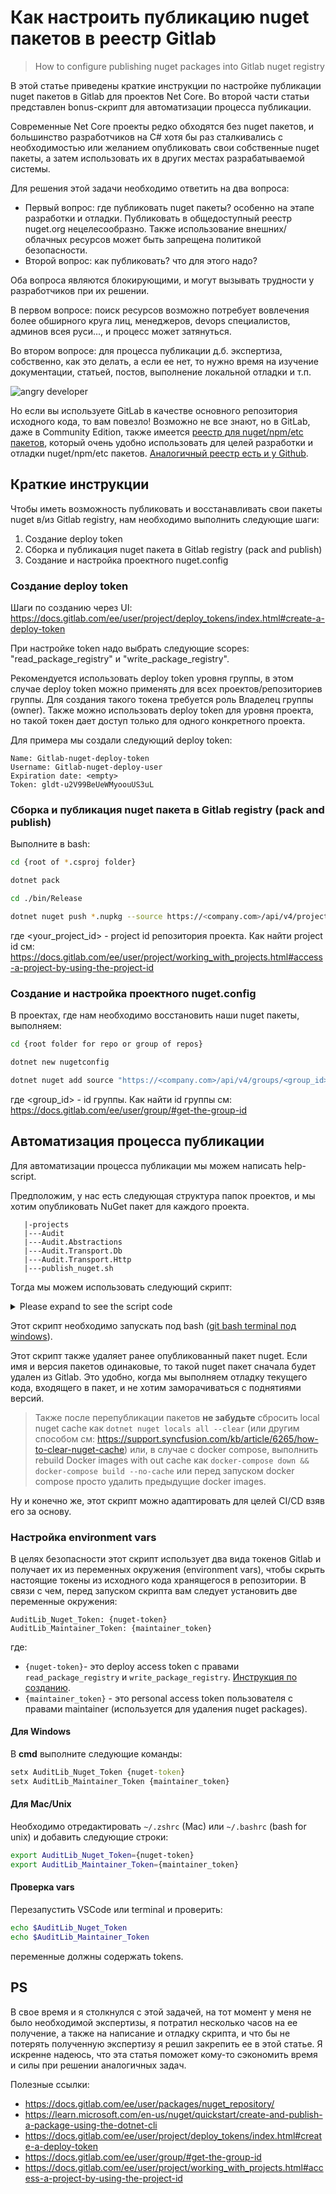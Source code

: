 # Как настроить публикацию nuget пакетов в реестр Gitlab #

> How to configure publishing nuget packages into Gitlab nuget registry

В этой статье приведены краткие инструкции по настройке публикации nuget пакетов в Gitlab для проектов Net Core. Во второй части статьи представлен bonus-скрипт для автоматизации процесса публикации.

Современные Net Core проекты редко обходятся без nuget пакетов, и большинство разработчиков на C# хотя бы раз сталкивались с необходимостью или желанием опубликовать свои собственные nuget пакеты, а затем использовать их в других местах разрабатываемой системы.

Для решения этой задачи необходимо ответить на два вопроса:

- Первый вопрос: где публиковать nuget пакеты? особенно на этапе разработки и отладки. Публиковать в общедоступный реестр nuget.org нецелесообразно. Также использование внешних/облачных ресурсов может быть запрещена политикой безопасности.
- Второй вопрос: как публиковать? что для этого надо?

Оба вопроса являются блокирующими, и могут вызывать трудности у разработчиков при их решении.

В первом вопросе: поиск ресурсов возможно потребует вовлечения более обширного круга лиц, менеджеров, devops специалистов, админов всея руси..., и процесс может затянуться.

Во втором вопросе: для процесса публикации д.б. экспертиза, собственно, как это делать, а если ее нет, то нужно время на изучение документации, статьей, постов, выполнение локальной отладки и т.п.

![angry developer](angry-developer.jpeg)

Но если вы используете GitLab в качестве основного репозитория исходного кода, то вам повезло! Возможно не все знают, но в GitLab, даже в Community Edition,  также имеется [реестр для nuget/npm/etc пакетов](https://docs.gitlab.com/ee/user/packages/nuget_repository/), который очень удобно использовать для целей разработки и отладки nuget/npm/etc пакетов. [Аналогичный реестр есть и у Github](https://docs.github.com/en/packages/working-with-a-github-packages-registry/working-with-the-nuget-registry).

## Краткие инструкции ##

Чтобы иметь возможность публиковать и восстанавливать свои пакеты nuget в/из Gitlab registry, нам необходимо выполнить следующие шаги:

1. Создание deploy token
2. Сборка и публикация nuget пакета в Gitlab registry (pack and publish)
3. Создание и настройка проектного nuget.config

### Создание deploy token ###

Шаги по созданию через UI: <https://docs.gitlab.com/ee/user/project/deploy_tokens/index.html#create-a-deploy-token>

При настройке token надо выбрать следующие scopes: "read_package_registry" и "write_package_registry".

Рекомендуется использовать deploy token уровня группы, в этом случае deploy token можно применять для всех проектов/репозиториев группы. Для создания такого токена требуется роль Владелец группы (owner).
Также можно использовать deploy token для уровня проекта, но такой токен дает доступ только для одного конкретного проекта.

Для примера мы создали следующий deploy token:

```
Name: Gitlab-nuget-deploy-token
Username: Gitlab-nuget-deploy-user
Expiration date: <empty>
Token: gldt-u2V99BeUeWMyoouUS3uL
```

### Сборка и публикация nuget пакета в Gitlab registry (pack and publish) ###

Выполните в bash:

```sh
cd {root of *.csproj folder}

dotnet pack

cd ./bin/Release

dotnet nuget push *.nupkg --source https://<company.com>/api/v4/projects/<your_project_id>/packages/nuget/index.json  --api-key gldt-u2V99BeUeWMyoouUS3uL
```

где <your_project_id> - project id репозитория проекта. Как найти project id см: <https://docs.gitlab.com/ee/user/project/working_with_projects.html#access-a-project-by-using-the-project-id>

### Создание и настройка проектного nuget.config ###

В проектах, где нам необходимо восстановить наши nuget пакеты, выполняем:

```sh
cd {root folder for repo or group of repos}

dotnet new nugetconfig

dotnet nuget add source "https://<company.com>/api/v4/groups/<group_id>/-/packages/nuget/index.json" --name GitlabNugetRepo --username Gitlab-nuget-deploy-user --password gldt-u2V99BeUeWMyoouUS3uL --configfile "nuget.config"
```

где <group_id> - id группы. Как найти id группы см: <https://docs.gitlab.com/ee/user/group/#get-the-group-id>

## Автоматизация процесса публикации ##

Для автоматизации процесса публикации мы можем написать help-script.

Предположим, у нас есть следующая структура папок проектов, и мы хотим опубликовать NuGet пакет для каждого проекта.

```
   |-projects
   |---Audit
   |---Audit.Abstractions
   |---Audit.Transport.Db
   |---Audit.Transport.Http
   |---publish_nuget.sh
```

Тогда мы можем использовать следующий скрипт:

<details>

<summary>Please expand to see the script code</summary>

```sh
#!/bin/bash

API_URL="https://<company.gitlab.com>/api/v4/projects/<project_id>/packages"
NUGET_REGISTRY=$API_URL/nuget/index.json
API_KEY=$AuditLib_Maintainer_Token
NUGET_TOKEN=$AuditLib_Nuget_Token

function remove_previous_pkg
{
     if [[ -z "$API_KEY" ]]; then
        echo "API_KEY is absent. Deleting nugets are skipped."
        return
    fi

    FULL_FILE_NAME=$(basename -- *.nupkg)
    PACKAGE_NAME=$(echo "$FULL_FILE_NAME" | sed -E 's/(.*)\.[0-9]+\.[0-9]+\.[0-9]+.*.nupkg/\1/')
    PACKAGE_VERSION=$(echo "$FULL_FILE_NAME" | sed -E 's/.*\.([0-9]+\.[0-9]+\.[0-9]+.*).nupkg/\1/')

    echo "PACKAGE_NAME: $PACKAGE_NAME"
    echo "PACKAGE_VERSION: $PACKAGE_VERSION"

    RESPONSE=$(curl -s -H "Authorization: Bearer $API_KEY" "$API_URL?package_name=$PACKAGE_NAME&package_version=$PACKAGE_VERSION")

    PACKAGE_ID=$(echo "$RESPONSE" | grep -Eo '"id":([0-9]+),"name":"'"$PACKAGE_NAME"'"' | grep -Eo '[0-9]+')

    echo "PACKAGE_ID: $PACKAGE_ID"

    if [[ -z "$PACKAGE_ID" ]]; then
           echo "Package is absent in Nuget repository"
       else
           curl --request DELETE --header "PRIVATE-TOKEN: $API_KEY" "$API_URL/$PACKAGE_ID"
           echo "Package in Nuget repository was deleted"
    fi
}

function pack_and_publish
(
    echo "----------- Publishing  $1 statred -----------"

    rm $1/bin/Release/*.nupkg

    cd $1

    dotnet pack

    cd ./bin/Release

    remove_previous_pkg

    dotnet nuget push *.nupkg --source $NUGET_REGISTRY --api-key $NUGET_TOKEN

    printf "\n\n"
)

pack_and_publish ./audit
pack_and_publish ./Audit.Abstractions
pack_and_publish ./Audit.Transport.Http
pack_and_publish ./Audit.Transport.Db
```

</details>

Этот скрипт необходимо запускать под bash ([git bash terminal под windows](https://www.atlassian.com/git/tutorials/git-bash)).

Этот скрипт также удаляет ранее опубликованный пакет nuget. Если имя и версия пакетов одинаковые, то такой nuget пакет сначала будет удален из Gitlab. Это удобно, когда мы выполняем отладку текущего кода, входящего в пакет, и не хотим заморачиваться с поднятиями версий.

> Также после перепубликации пакетов **не забудьте** сбросить local nuget cache как ```dotnet nuget locals all --clear``` (или другим способом см: <https://support.syncfusion.com/kb/article/6265/how-to-clear-nuget-cache>) или, в случае с docker compose, выполнить rebuild Docker images with out cache как ```docker-compose down && docker-compose build --no-cache``` или перед запуском docker compose просто удалить предыдущие docker images.

Ну и конечно же, этот скрипт можно адаптировать для целей CI/CD взяв его за основу.

### Настройка environment vars ###

В целях безопасности этот скрипт использует два вида токенов Gitlab и получает их из переменных окружения (environment vars), чтобы скрыть настоящие токены из исходного кода хранящегося в репозитории. В связи с чем, перед запуском скрипта вам следует установить две переменные окружения:

```
AuditLib_Nuget_Token: {nuget-token}
AuditLib_Maintainer_Token: {maintainer_token}
```

где:

- `{nuget-token}`- это deploy access token с правами `read_package_registry` и  `write_package_registry`. [Инструкция по созданию](https://docs.gitlab.com/ee/user/project/deploy_tokens/index.html#create-a-deploy-token).
- `{maintainer_token}` - это personal access token пользователя с правами maintainer (используется для удаления nuget packages).

#### Для Windows ####

В **cmd** выполните следующие команды:

```cmd
setx AuditLib_Nuget_Token {nuget-token}
setx AuditLib_Maintainer_Token {maintainer_token}
```

#### Для Mac/Unix ####

Необходимо отредактировать `~/.zshrc` (Mac) или `~/.bashrc` (bash for unix) и добавить следующие строки:

```sh
export AuditLib_Nuget_Token={nuget-token}
export AuditLib_Maintainer_Token={maintainer_token}
```

#### Проверка vars ####

Перезапустить VSCode или terminal и проверить:

```sh
echo $AuditLib_Nuget_Token
echo $AuditLib_Maintainer_Token
```

переменные должны содержать tokens.

## PS ##

В свое время и я столкнулся с этой задачей, на тот момент у меня не было необходимой экспертизы, я потратил несколько часов на ее получение, а также на написание и отладку скрипта, и что бы не потерять полученную экспертизу я решил закрепить ее в этой статье.
Я искренне надеюсь, что эта статья поможет кому-то сэкономить время и силы при решении аналогичных задач.

Полезные ссылки:

- <https://docs.gitlab.com/ee/user/packages/nuget_repository/>
- <https://learn.microsoft.com/en-us/nuget/quickstart/create-and-publish-a-package-using-the-dotnet-cli>
- <https://docs.gitlab.com/ee/user/project/deploy_tokens/index.html#create-a-deploy-token>
- <https://docs.gitlab.com/ee/user/group/#get-the-group-id>
- <https://docs.gitlab.com/ee/user/project/working_with_projects.html#access-a-project-by-using-the-project-id>
